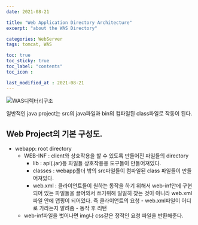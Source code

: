 ```yaml
---
date: 2021-08-21

title: "Web Application Directory Architecture"
excerpt: "about the WAS Directory"

categories: WebServer
tags: tomcat, WAS

toc: true  
toc_sticky: true
toc_label: "contents"
toc_icon : 

last_modified_at : 2021-08-21
---
```


![WAS디렉터리구조](https://user-images.githubusercontent.com/70089259/130313356-2da78aff-b2b2-4348-919c-a905611f7943.png)

일반적인 java project는 src의 java파일과 bin의 컴파일된 class파일로 작동이 된다.

## Web Project의 기본 구성도.

- webapp: root directory
    - WEB-INF : client와 상호작용을 할 수 있도록 만들어진 파일들의 directory
        - lib : api(.jar)등 파일들 상호작용용 도구들이 만들어져있다.
        - classes : webapp폴더 밖의 src파일들이 컴파일된 class 파일들이 만들어져있다.
        - web.xml : 클라이언트들이 원하는 동작을 하기 위해서 web-inf안에 구현되어 있는 파일들을 끌어와서 쓰기위해 일일히 찾는 것이 아니라 web.xml파일 안에 맵핑이 되어있다. 즉 클라이언트의 요청 - web.xml파일이 어디로 가라는지 알려줌 - 동작 후 리턴
    - web-inf파일을 벗어나면 img나 css같은 정적인 요청 파일을 반환해준다.
